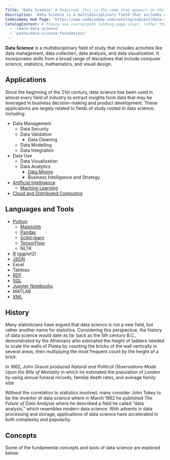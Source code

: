 ```yaml
---
Title: 'Data Science' # Required; this is the name that appears on the hub page for this language. Pay attention to capitalization and punctuation!
Description: 'Data Science is a multidisciplinary field that includes activities like data management, data collection, data analysis, and data visualization.' # Required; ideally under 150 characters and starts with the name of the topic (used in search engine results and content previews)
Codecademy Hub Page: 'https://www.codecademy.com/catalog/subject/data-science' # If codecademy.com doesn't have a hub page for this language, that's okay too. You can omit this field.
CatalogContent: # Please use course/path landing page slugs, rather than linking to individual content items. If listing multiple items, please put the most relevant one first
  - 'learn-data-science'
  - 'paths/data-science-foundations'
---
```


**Data Science** is a multidisciplinary field of study that includes activities like data management, data collection, data analysis, and data visualization. It incorporates skills from a broad range of disciplines that include computer science, statistics, mathematics, and visual design.

## Applications

Since the beginning of the 21st century, data science has been used in almost every field of industry to extract insights from data that may be leveraged in business decision-making and product development. These applications are largely related to fields of study rooted in data science, including:

- Data Management
  - Data Security
  - Data Validation
    - Data Cleaning
  - Data Modelling
  - Data Integration
- Data Use
  - Data Visualization
  - Data Analytics
    - [Data Mining](https://www.codecademy.com/resources/docs/data-science/data-mining)
    - Business Intelligence and Strategy
- [Artificial Intelligence](https://www.codecademy.com/resources/docs/ai)
  - [Machine Learning](https://www.codecademy.com/resources/docs/ai/machine-learning)
- [Cloud and Distributed Computing](https://www.codecademy.com/resources/docs/cloud-computing)

## Languages and Tools

- [Python](https://www.codecademy.com/resources/docs/python)
  - [Matplotlib](https://www.codecademy.com/resources/docs/matplotlib)
  - [Pandas](https://www.codecademy.com/resources/docs/pandas)
  - [Scikit-learn](https://www.codecademy.com/article/scikit-learn-tutorial)
  - [TensorFlow](https://www.codecademy.com/resources/docs/tensorflow)
  - NLTK
- [R](https://www.codecademy.com/resources/docs/r) (ggplot2)
- [JSON](https://www.codecademy.com/resources/docs/general/json)
- Excel
- Tableau
- [RDF](https://www.codecademy.com/resources/docs/general/semantic-technologies/rdf)
- [SQL](https://www.codecademy.com/resources/docs/sql)
- [Jupyter Notebooks](https://www.codecademy.com/resources/docs/data-science/jupyter-notebook)
- MATLAB
- [XML](https://www.codecademy.com/resources/docs/general/xml)

## History

Many statisticians have argued that data science is not a new field, but rather another name for statistics. Considering this perspective, the history of data science would date as far back as the 5th century B.C., demonstrated by the Athenians who estimated the height of ladders needed to scale the walls of Platea by counting the bricks of the wall vertically in several areas, then multiplying the most frequent count by the height of a brick.

In 1662, John Graunt produced _Natural and Political Observations Made Upon the Bills of Mortality_ in which he estimated the population of London by using annual funeral records, familial death rates, and average family size.

Without the correlation to statistics involved, many consider John Tukey to be the inventor of data science where in March 1962 he published _The Future of Data Analysis_ where he described a field he called “data analysis,” which resembles modern data science. With advents in data processing and storage, applications of data science have accelerated in both complexity and popularity.

## Concepts

Some of the fundamental concepts and tools of data science are explored below:

